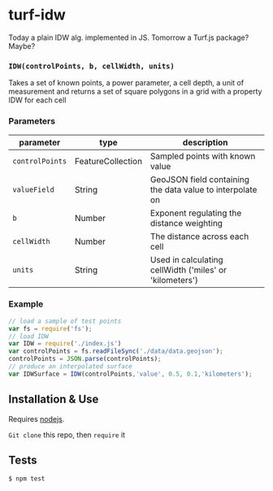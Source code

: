 # turf-idw
Today a plain IDW alg. implemented in JS. Tomorrow a Turf.js package? Maybe?


### `IDW(controlPoints, b, cellWidth, units)`

Takes a set of known points, a power parameter, a cell depth, a unit of measurement and returns a set of square polygons in a grid with a property IDW for each cell


### Parameters

| parameter   | type           | description                              |
| ----------- | -------------- | ---------------------------------------- |
| `controlPoints`    | FeatureCollection<Point> | Sampled points with known value |
| `valueField`    | String | GeoJSON field containing the data value to interpolate on |
| `b` | Number         | Exponent regulating the distance weighting                       |
| `cellWidth`     | Number         | The distance across each cell               |
| `units`        |String | Used in calculating cellWidth ('miles' or 'kilometers')|

### Example

```js
// load a sample of test points
var fs = require('fs');
// load IDW
var IDW = require('./index.js')
var controlPoints = fs.readFileSync('./data/data.geojson');
controlPoints = JSON.parse(controlPoints);
// produce an interpolated surface
var IDWSurface = IDW(controlPoints,'value', 0.5, 0.1,'kilometers');

```

## Installation & Use

Requires [nodejs](http://nodejs.org/).

`Git clone` this repo, then `require` it

## Tests

```sh
$ npm test
```
